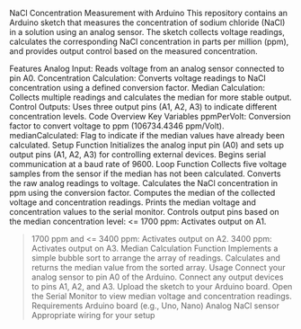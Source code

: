 
NaCl Concentration Measurement with Arduino
This repository contains an Arduino sketch that measures the concentration of sodium chloride (NaCl) in a solution using an analog sensor. The sketch collects voltage readings, calculates the corresponding NaCl concentration in parts per million (ppm), and provides output control based on the measured concentration.

Features
Analog Input: Reads voltage from an analog sensor connected to pin A0.
Concentration Calculation: Converts voltage readings to NaCl concentration using a defined conversion factor.
Median Calculation: Collects multiple readings and calculates the median for more stable output.
Control Outputs: Uses three output pins (A1, A2, A3) to indicate different concentration levels.
Code Overview
Key Variables
ppmPerVolt: Conversion factor to convert voltage to ppm (106734.4346 ppm/Volt).
medianCalculated: Flag to indicate if the median values have already been calculated.
Setup Function
Initializes the analog input pin (A0) and sets up output pins (A1, A2, A3) for controlling external devices.
Begins serial communication at a baud rate of 9600.
Loop Function
Collects five voltage samples from the sensor if the median has not been calculated.
Converts the raw analog readings to voltage.
Calculates the NaCl concentration in ppm using the conversion factor.
Computes the median of the collected voltage and concentration readings.
Prints the median voltage and concentration values to the serial monitor.
Controls output pins based on the median concentration level:
<= 1700 ppm: Activates output on A1.
> 1700 ppm and <= 3400 ppm: Activates output on A2.
> 3400 ppm: Activates output on A3.
Median Calculation Function
Implements a simple bubble sort to arrange the array of readings.
Calculates and returns the median value from the sorted array.
Usage
Connect your analog sensor to pin A0 of the Arduino.
Connect any output devices to pins A1, A2, and A3.
Upload the sketch to your Arduino board.
Open the Serial Monitor to view median voltage and concentration readings.
Requirements
Arduino board (e.g., Uno, Nano)
Analog NaCl sensor
Appropriate wiring for your setup
